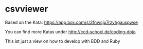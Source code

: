 # csvviewer
Based on the Kata: https://app.box.com/s/3fnwcju7rzvhgauspwse

You can find more Katas under http://ccd-school.de/coding-dojo

This ist just a view on how to develop with BDD and Ruby
